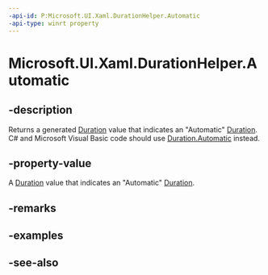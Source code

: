 ```yaml
---
-api-id: P:Microsoft.UI.Xaml.DurationHelper.Automatic
-api-type: winrt property
---
```


<!-- Property syntax
public Microsoft.UI.Xaml.Duration Automatic { get; }
-->

# Microsoft.UI.Xaml.DurationHelper.Automatic

## -description

 Returns a generated [Duration](duration.md) value that indicates an "Automatic" [Duration](duration.md). C# and Microsoft Visual Basic code should use [Duration.Automatic](/dotnet/api/windows.ui.xaml.duration.automatic) instead.

## -property-value

A [Duration](duration.md) value that indicates an "Automatic" [Duration](duration.md).

## -remarks

## -examples

## -see-also

